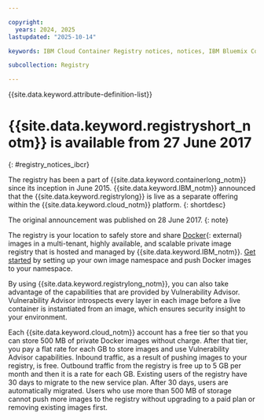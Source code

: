 ```yaml
---

copyright:
  years: 2024, 2025
lastupdated: "2025-10-14"

keywords: IBM Cloud Container Registry notices, notices, IBM Bluemix Container Registry, available, ga

subcollection: Registry

---
```


{{site.data.keyword.attribute-definition-list}}

# {{site.data.keyword.registryshort_notm}} is available from 27 June 2017
{: #registry_notices_ibcr}

The registry has been a part of {{site.data.keyword.containerlong_notm}} since its inception in June 2015. {{site.data.keyword.IBM_notm}} announced that the {{site.data.keyword.registrylong}} is live as a separate offering within the {{site.data.keyword.cloud_notm}} platform.
{: shortdesc}

The original announcement was published on 28 June 2017.
{: note}

The registry is your location to safely store and share [Docker](https://docs.docker.com/reference/cli/docker/){: external} images in a multi-tenant, highly available, and scalable private image registry that is hosted and managed by {{site.data.keyword.IBM_notm}}. [Get started](/docs/Registry?topic=Registry-getting-started) by setting up your own image namespace and push Docker images to your namespace.

By using {{site.data.keyword.registrylong_notm}}, you can also take advantage of the capabilities that are provided by Vulnerability Advisor. Vulnerability Advisor introspects every layer in each image before a live container is instantiated from an image, which ensures security insight to your environment.

Each {{site.data.keyword.cloud_notm}} account has a free tier so that you can store 500 MB of private Docker images without charge. After that tier, you pay a flat rate for each GB to store images and use Vulnerability Advisor capabilities. Inbound traffic, as a result of pushing images to your registry, is free. Outbound traffic from the registry is free up to 5 GB per month and then it is a rate for each GB. Existing users of the registry have 30 days to migrate to the new service plan. After 30 days, users are automatically migrated. Users who use more than 500 MB of storage cannot push more images to the registry without upgrading to a paid plan or removing existing images first.
